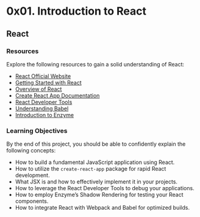# 0x01. Introduction to React

## React

### Resources

Explore the following resources to gain a solid understanding of React:

- [React Official Website](https://reactjs.org)
- [Getting Started with React](https://reactjs.org/docs/getting-started.html)
- [Overview of React](https://reactjs.org/docs/overview.html)
- [Create React App Documentation](https://create-react-app.dev/docs/getting-started)
- [React Developer Tools](https://reactjs.org/docs/installation.html#react-developer-tools)
- [Understanding Babel](https://babeljs.io)
- [Introduction to Enzyme](https://enzymejs.github.io/enzyme/)

### Learning Objectives

By the end of this project, you should be able to confidently explain the following concepts:

- How to build a fundamental JavaScript application using React.
- How to utilize the `create-react-app` package for rapid React development.
- What JSX is and how to effectively implement it in your projects.
- How to leverage the React Developer Tools to debug your applications.
- How to employ Enzyme’s Shadow Rendering for testing your React components.
- How to integrate React with Webpack and Babel for optimized builds.
